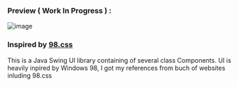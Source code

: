### Preview ( Work In Progress ) :
![image](https://github.com/SarryGeezOwO/Sarry98_UI/assets/150913876/c1d9340c-a88b-43ee-94ff-5d90e36b1e24)


### Inspired by [98.css](https://github.com/jdan/98.css)

<p>
  This is a Java Swing UI library containing of several class Components.
  UI is heavily inpired by Windows 98, I got my references from buch of websites
  inluding 98.css
</p>

